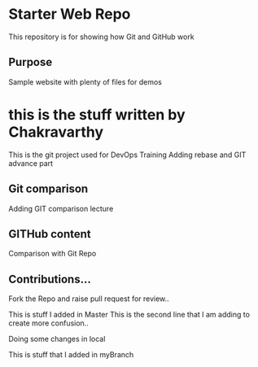 # Starter Web Repo

This repository is for showing how Git and GitHub work

## Purpose

Sample website with plenty of files for demos

# this is the stuff written by Chakravarthy
This is the git project used for DevOps Training
Adding rebase and GIT advance part

## Git comparison
Adding GIT comparison lecture

## GITHub content
Comparison with Git Repo

## Contributions...
Fork the Repo and raise pull request for review..


This is stuff I added in Master
This is the second line that I am adding to create more confusion..

Doing some changes in local

This is stuff that I added in myBranch

